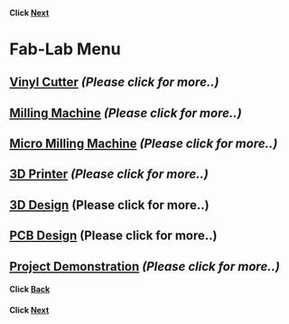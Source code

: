 #### Click [Next](/mdfiles/Vinyl-Cutter.md)


#                    Fab-Lab  Menu

##   [Vinyl  Cutter](/mdfiles/Vinyl-Cutter.md)  ***(Please click  for  more..)***

##   [Milling Machine](/mdfiles/Milling-Machine.md)    ***(Please click  for  more..)***

##   [Micro Milling  Machine](/mdfiles/Micro-Milling-Machine.md)   ***(Please click  for  more..)***

##  [3D Printer](/mdfiles/3D-printer.md)        ***(Please click  for  more..)***

##   [3D  Design](/mdfiles/3D-Design.md)  ****(Please  click  for more..)****

##   [PCB Design](/mdfiles/pcb-design.md)   ****(Please click  for  more..)****

##   [Project Demonstration](/mdfiles/Project-Demo.md)   ***(Please click  for  more..)***



#### Click [Back](/mdfiles/fablab-tour.md)
#### Click [Next](/mdfiles/Vinyl-Cutter.md)
